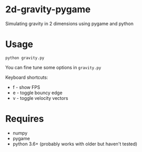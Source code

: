 # 2d-gravity-pygame

Simulating gravity in 2 dimensions using pygame and python

# Usage

```
python gravity.py
```

You can fine tune some options in `gravity.py`

Keyboard shortcuts:
- f - show FPS
- e - toggle bouncy edge
- v - toggle velocity vectors

# Requires
- numpy
- pygame
- python 3.6+ (probably works with older but haven't tested)